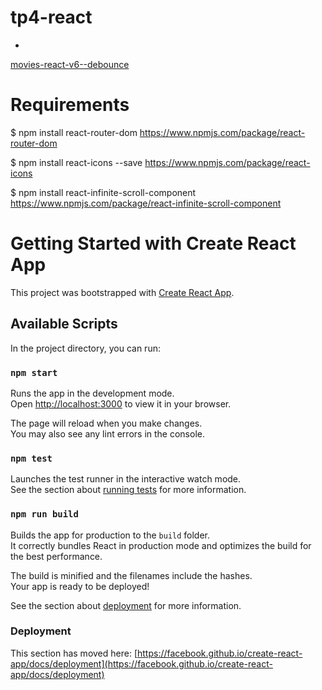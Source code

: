 # tp4-react

- <a href="https://martin-b-07e5.github.io/movies-react-v6--debounce/" title="tp4-react-v5" target="_blank">
movies-react-v6--debounce
</a>


# Requirements

$ npm install react-router-dom
https://www.npmjs.com/package/react-router-dom

$ npm install react-icons --save
https://www.npmjs.com/package/react-icons

$ npm install react-infinite-scroll-component
https://www.npmjs.com/package/react-infinite-scroll-component


# Getting Started with Create React App

This project was bootstrapped with [Create React App](https://github.com/facebook/create-react-app).

## Available Scripts

In the project directory, you can run:

### `npm start`

Runs the app in the development mode.\
Open [http://localhost:3000](http://localhost:3000) to view it in your browser.

The page will reload when you make changes.\
You may also see any lint errors in the console.

### `npm test`

Launches the test runner in the interactive watch mode.\
See the section about [running tests](https://facebook.github.io/create-react-app/docs/running-tests) for more information.

### `npm run build`

Builds the app for production to the `build` folder.\
It correctly bundles React in production mode and optimizes the build for the best performance.

The build is minified and the filenames include the hashes.\
Your app is ready to be deployed!

See the section about [deployment](https://facebook.github.io/create-react-app/docs/deployment) for more information.


### Deployment

This section has moved here: [https://facebook.github.io/create-react-app/docs/deployment](https://facebook.github.io/create-react-app/docs/deployment)
